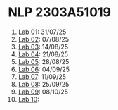 # NLP 2303A51019
1. [Lab 01](https://github.com/2303a51019/NLP/blob/main/NLP_LAB_01.ipynb): 31/07/25
2. [Lab 02](https://github.com/2303a51019/NLP/blob/main/NLP_LAB_O2.ipynb): 07/08/25
3. [Lab 03](https://github.com/2303a51019/NLP/blob/main/NLP_LAB_O3.ipynb): 14/08/25
4. [Lab 04](https://github.com/2303a51019/NLP/blob/main/NLP_LAB_O4.ipynb): 21/08/25
5. [Lab 05](https://github.com/2303a51019/NLP/blob/main/NLP_LAB_O5.ipynb): 28/08/25
6. [Lab 06](https://github.com/2303a51019/NLP/blob/main/NLP_LAB_O6.ipynb): 04/09/25
7. [Lab 07](https://github.com/2303a51019/NLP/blob/main/NLP_LAB_O7.ipynb): 11/09/25
8. [Lab 08](https://github.com/2303a51019/NLP/blob/main/NLP_LAB_O8.ipynb): 25/09/25
9. [Lab 09](https://github.com/2303a51019/NLP/blob/main/NLP_LAB_O9.ipynb): 08/10/25
10. [Lab 10]():
